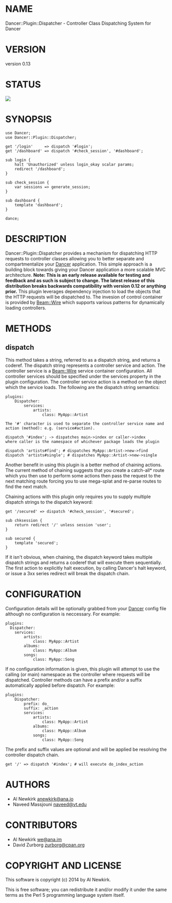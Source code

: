 # NAME

Dancer::Plugin::Dispatcher - Controller Class Dispatching System for Dancer

# VERSION

version 0.13

# STATUS

<a href="https://travis-ci.org/alnewkirk/Dancer-Plugin-Dispatcher"><img src="https://travis-ci.org/alnewkirk/Dancer-Plugin-Dispatcher.svg?branch=master"></a>

# SYNOPSIS

    use Dancer;
    use Dancer::Plugin::Dispatcher;

    get '/login'     => dispatch '#login';
    get '/dashboard' => dispatch '#check_session', '#dashboard';

    sub login {
        halt 'Unauthorized' unless login_okay scalar params;
        redirect '/dashboard';
    }

    sub check_session {
        var sessions => generate_session;
    }

    sub dashboard {
        template 'dashboard';
    }

    dance;

# DESCRIPTION

Dancer::Plugin::Dispatcher provides a mechanism for dispatching HTTP requests to
controller classes allowing you to better separate and compartmentalize your
[Dancer](http://search.cpan.org/perldoc?Dancer) application. This simple approach is a building block towards giving
your Dancer application a more scalable MVC architecture. __Note: This is an
early release available for testing and feedback and as such is subject to
change. The latest release of this distribution breaks backwards compatibility
with version 0.12 or anything prior.__ This plugin leverages dependency injection
to load the objects that the HTTP requests will be dispatched to. The invesion
of control container is provided by [Beam::Wire](http://search.cpan.org/perldoc?Beam::Wire) which supports various
patterns for dynamically loading controllers.

# METHODS

## dispatch

This method takes a string, referred to as a dispatch string, and returns a
coderef. The dispatch string represents a controller service and action. The
controller service is a [Beam::Wire](http://search.cpan.org/perldoc?Beam::Wire) service container configuration. All
controller services should be specified under the services property in the
plugin configuration. The controller service action is a method on the object
which the service loads. The following are the dispatch string semantics:

    plugins:
        Dispatcher:
            services:
                artists:
                    class: MyApp::Artist

    The '#' character is used to separate the controller service name and
    action (method): e.g. (service#action).

    dispatch '#index'; -> dispatches main->index or caller->index
    where caller is the namespace of whichever package loads the plugin

    dispatch 'artists#find'; # dispatches MyApp::Artist->new->find
    dispatch 'artists#single'; # dispatches MyApp::Artist->new->single

Another benefit in using this plugin is a better method of chaining actions.
The current method of chaining suggests that you create a catch-all\* route
which you then use to perform some actions then pass the request to the next
matching route forcing you to use mega-splat and re-parse routes to find the
next match.

Chaining actions with this plugin only requires you to supply multiple dispatch
strings to the dispatch keyword:

    get '/secured' => dispatch '#check_session', '#secured';

    sub chksession {
        return redirect '/' unless session 'user';
    }

    sub secured {
        template 'secured';
    }

If it isn't obvious, when chaining, the dispatch keyword takes multiple
dispatch strings and returns a coderef that will execute them sequentially. The
first action to explicitly halt execution, by calling Dancer's halt keyword, or
issue a 3xx series redirect will break the dispatch chain.

# CONFIGURATION

Configuration details will be optionally grabbed from your [Dancer](http://search.cpan.org/perldoc?Dancer) config file
although no configuration is neccessary. For example:

    plugins:
      Dispatcher:
        services:
            artists:
                class: MyApp::Artist
            albums:
                class: MyApp::Album
            songs:
                class: MyApp::Song

If no configuration information is given, this plugin will attempt to use the
calling (or main) namespace as the controller where requests will be dispatched.
Controller methods can have a prefix and/or a suffix automatically applied
before dispatch. For example:

    plugins:
        Dispatcher:
            prefix: do_
            suffix: _action
            services:
                artists:
                    class: MyApp::Artist
                albums:
                    class: MyApp::Album
                songs:
                    class: MyApp::Song

The prefix and suffix values are optional and will be applied be resolving the
controller dispatch chain.

    get '/' => dispatch '#index'; # will execute do_index_action

# AUTHORS

- Al Newkirk <anewkirk@ana.io>
- Naveed Massjouni <naveed@vt.edu>

# CONTRIBUTORS

- Al Newkirk <we@ana.im>
- David Zurborg <zurborg@cpan.org>

# COPYRIGHT AND LICENSE

This software is copyright (c) 2014 by Al Newkirk.

This is free software; you can redistribute it and/or modify it under
the same terms as the Perl 5 programming language system itself.
